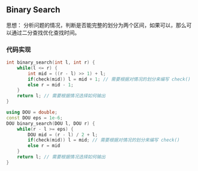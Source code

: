 ## Binary Search

思想： 分析问题的情况，判断是否能完整的划分为两个区间，如果可以，那么可以通过二分查找优化查找时间。





### 代码实现

```c++
int binary_search(int l, int r) {
    while(l <= r) {
        int mid = ((r - l) >> 1) + l;
        if(check(mid)) l = mid + 1; // 需要根据对情况的划分来编写 check()
        else r = mid - 1;
    }
    return l; // 需要根据情况选择如何输出
}
```

```c++
using DOU = double;
const DOU eps = 1e-6;
DOU binary_search(DOU l, DOU r) {
    while(r - l >= eps) {
        DOU mid = (r - l) / 2 + l;
        if(check(mid)) l = mid; // 需要根据对情况的划分来编写 check()
        else r = mid
    }
    return l; // 需要根据情况选择如何输出
}
```



